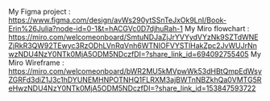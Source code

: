 My Figma project : https://www.figma.com/design/avWs290ytSSnTeJxOk9LnI/Book-Erin%26Julia?node-id=0-1&t=hACGVc0D7djhuRah-1
My Miro flowchart : https://miro.com/welcomeonboard/SmtuNDJaZjJrYVYydVYzNk9SZTdWNEZjRkR3QW92TEwyc3RzODhLVnRqVnh6WTNIOFVYSTlHakZpc2JvWUJrNnwzNDU4NzY0NTk0MjA5ODM5NDczfDI=?share_link_id=694092755405
My Miro Wireframe : https://miro.com/welcomeonboard/bWR2MU5kMVpwWk53dHBtQmpEdWsyZGRFd3diZ1J3c1hDYUNEMHNPOTNHQ1FLRXM3ajBWTnNBZkhQa0VMTG5ReHwzNDU4NzY0NTk0MjA5ODM5NDczfDI=?share_link_id=153847593722
